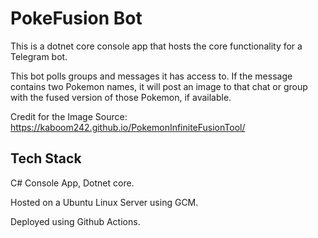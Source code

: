# PokeFusion Bot

This is a dotnet core console app that hosts the core functionality for a Telegram bot.  

This bot polls groups and messages it has access to.  If the message contains two Pokemon names, it will post an image to that chat or group with the fused version of those Pokemon, if available.

Credit for the Image Source: https://kaboom242.github.io/PokemonInfiniteFusionTool/



## Tech Stack

C# Console App, Dotnet core.

Hosted on a Ubuntu Linux Server using GCM.

Deployed using Github Actions.
